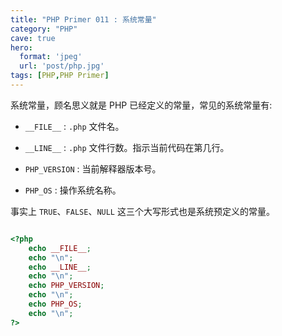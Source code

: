 ```yaml
---
title: "PHP Primer 011 : 系统常量"
category: "PHP"
cave: true
hero:
  format: 'jpeg'
  url: 'post/php.jpg'
tags: [PHP,PHP Primer]
---
```

系统常量，顾名思义就是 PHP 已经定义的常量，常见的系统常量有:

* `__FILE__` : `.php` 文件名。

* `__LINE__` : `.php` 文件行数。指示当前代码在第几行。

* `PHP_VERSION` : 当前解释器版本号。

* `PHP_OS` : 操作系统名称。

事实上 `TRUE`、`FALSE`、`NULL` 这三个大写形式也是系统预定义的常量。

```php

<?php
	echo __FILE__;
	echo "\n";
	echo __LINE__;
	echo "\n";
	echo PHP_VERSION;
	echo "\n";
	echo PHP_OS;
	echo "\n";
?>

```






